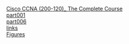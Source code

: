 [Cisco CCNA (200-120)_ The Complete Course](b02course.md)  
[part001](b001part.md)  
[part006](b006part.txt)  
[links](b202links.md)  
[Figures](../html6ccna2/x151c.md)  
[]()  
[]()  
[]()  
